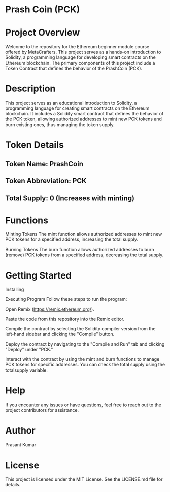 
# Prash Coin (PCK)
# Project Overview
Welcome to the repository for the Ethereum beginner module course offered by MetaCrafters. This project serves as a hands-on introduction to Solidity, a programming language for developing smart contracts on the Ethereum blockchain. The primary components of this project include a Token Contract that defines the behavior of the PrashCoin (PCK).

# Description
This project serves as an educational introduction to Solidity, a programming language for creating smart contracts on the Ethereum blockchain. It includes a Solidity smart contract that defines the behavior of the PCK token, allowing authorized addresses to mint new PCK tokens and burn existing ones, thus managing the token supply.




 # Token Details
## Token Name: PrashCoin
## Token Abbreviation: PCK
## Total Supply: 0 (Increases with minting)
 # Functions
Minting Tokens
The mint function allows authorized addresses to mint new PCK tokens for a specified address, increasing the total supply.

Burning Tokens
The burn function allows authorized addresses to burn (remove) PCK tokens from a specified address, decreasing the total supply.


# Getting Started
Installing

Executing Program
Follow these steps to run the program:

Open Remix (https://remix.ethereum.org/).

Paste the code from this repository into the Remix editor.

Compile the contract by selecting the Solidity compiler version from the left-hand sidebar and clicking the "Compile" button.

Deploy the contract by navigating to the "Compile and Run" tab and clicking "Deploy" under "PCK."

Interact with the contract by using the mint and burn functions to manage PCK tokens for specific addresses. You can check the total supply using the totalsupply variable.

# Help
If you encounter any issues or have questions, feel free to reach out to the project contributors for assistance.

# Author
Prasant Kumar
# License
This project is licensed under the MIT License. See the LICENSE.md file for details.
